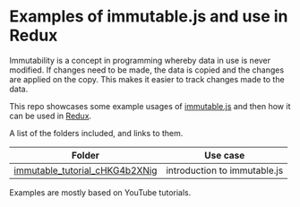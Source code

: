 # Examples of immutable.js and use in Redux

Immutability is a concept in programming whereby data in use is never modified. If changes need to be made, the data is copied and the changes are applied on the copy. This makes it easier to track changes made to the data.

This repo showcases some example usages of [immutable.js](https://immutable-js.github.io/immutable-js/) and then how it can be used in [Redux](https://redux.js.org/).

A list of the folders included, and links to them.

|Folder | Use case |
|-------|----------|
|[immutable_tutorial_cHKG4b2XNig](./immutable_tutorial_cHKG4b2XNig) |  introduction to immutable.js |

Examples are mostly based on YouTube tutorials.
